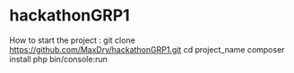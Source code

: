 # hackathonGRP1

How to start the project :
git clone https://github.com/MaxDry/hackathonGRP1.git
cd project_name
composer install
php bin/console:run